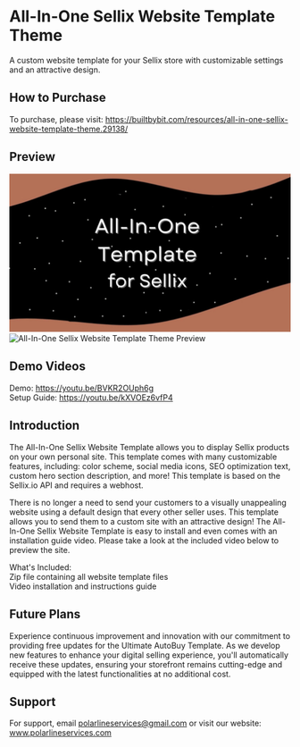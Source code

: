 
# All-In-One Sellix Website Template Theme

A custom website template for your Sellix store with customizable settings and an attractive design.


## How to Purchase
To purchase, please visit: https://builtbybit.com/resources/all-in-one-sellix-website-template-theme.29138/
## Preview
![All-In-One Sellix Website Template Theme Preview](https://raw.githubusercontent.com/polarlines/All-In-One-Sellix-Website-Template-Theme/main/All-In-One%20Template%20for%20Sellix.jpg)
![All-In-One Sellix Website Template Theme Preview](https://raw.githubusercontent.com/polarlines/All-In-One-Sellix-Website-Template-Theme/main/Sellix-Theme-Preview.jpg)


## Demo Videos

Demo: https://youtu.be/BVKR2OUph6g \
Setup Guide: https://youtu.be/kXVOEz6vfP4
## Introduction

The All-In-One Sellix Website Template allows you to display Sellix products on your own personal site. This template comes with many customizable features, including: color scheme, social media icons, SEO optimization text, custom hero section description, and more! This template is based on the Sellix.io API and requires a webhost.

There is no longer a need to send your customers to a visually unappealing website using a default design that every other seller uses. This template allows you to send them to a custom site with an attractive design! The All-In-One Sellix Website Template is easy to install and even comes with an installation guide video. Please take a look at the included video below to preview the site.

What's Included: \
Zip file containing all website template files \
Video installation and instructions guide

## Future Plans
Experience continuous improvement and innovation with our commitment to providing free updates for the Ultimate AutoBuy Template. As we develop new features to enhance your digital selling experience, you'll automatically receive these updates, ensuring your storefront remains cutting-edge and equipped with the latest functionalities at no additional cost.
## Support
For support, email polarlineservices@gmail.com or visit our website: www.polarlineservices.com
